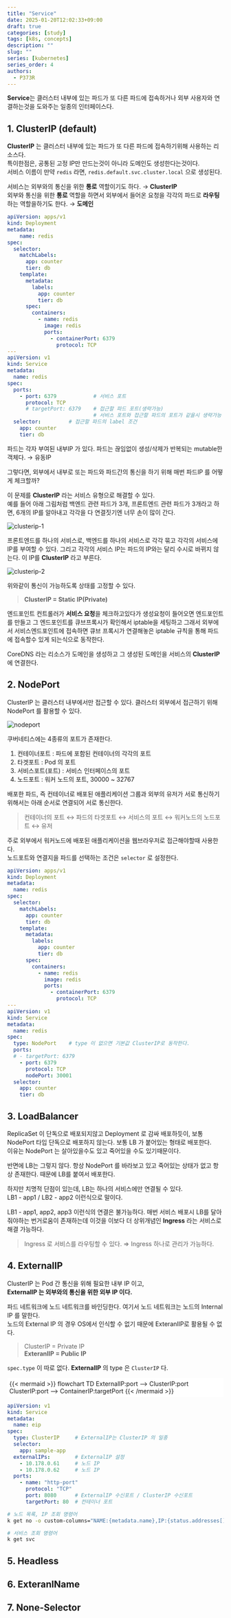 ```yaml
---
title: "Service"
date: 2025-01-20T12:02:33+09:00
draft: true
categories: [study]
tags: [k8s, concepts]
description: ""
slug: ""
series: [kubernetes]
series_order: 4
authors:
  - P373R
---
```


**Service**는 클러스터 내부에 있는 파드가 또 다른 파드에 접속하거나 외부 사용자와 연결하는것을 도와주는 일종의 인터페이스다.  

## 1. ClusterIP (default)

**ClusterIP** 는 클러스터 내부에 있는 파드가 또 다른 파드에 접속하기위해 사용하는 리소스다.  
특이한점은, 공통된 고정 IP만 만드는것이 아니라 도메인도 생성한다는것이다.  
서비스 이름이 만약 `redis` 라면, `redis.default.svc.cluster.local` 으로 생성된다.  

서비스는 외부와의 통신을 위한 **통로** 역할이기도 하다. → **ClusterIP**  
외부와 통신을 위한 **통로** 역할을 하면서 외부에서 들어온 요청을 각각의 파드로 **라우팅**하는 역할을하기도 한다. → **도메인**

```yaml
apiVersion: apps/v1
kind: Deployment
metadata:
	name: redis
spec:
  selector:
    matchLabels:
      app: counter
      tier: db
    template:
      metadata:
        labels:
          app: counter
          tier: db
      spec:
        containers:
          - name: redis
            image: redis
            ports:
              - containerPort: 6379
                protocol: TCP
---
apiVersion: v1
kind: Service
metadata:
  name: redis
spec:
  ports:
    - port: 6379            # 서비스 포트
      protocol: TCP
      # targetPort: 6379    # 접근할 파드 포트(생략가능)
                            # 서비스 포트와 접근할 파드의 포트가 같을시 생략가능
  selector:         # 접근할 파드의 label 조건
    app: counter
    tier: db
```

파드는 각자 부여된 내부IP 가 있다. 파드는 끊임없이 생성/삭제가 반복되는 mutable한 객체다. → 유동IP  

그렇다면, 외부에서 내부로 또는 파드와 파드간의 통신을 하기 위해 매번 파드IP 를 어떻게 체크할까?  

이 문제를 **ClusterIP** 라는 서비스 유형으로 해결할 수 있다.  
예를 들어 아래 그림처럼 백엔드 관련 파드가 3개, 프론트엔드 관련 파드가 3개라고 하면, 6개의 IP를 알아내고 각각을 다 연결짓기엔 너무 손이 많이 간다.  

![clusterip-1](./assets/k8s-clusterip-1.png)

프론트엔드를 하나의 서비스로, 백엔드를 하나의 서비스로 각각 묶고 각각의 서비스에 IP를 부여할 수 있다. 
그리고 각각의 서비스 IP는 파드의 IP와는 달리 수시로 바뀌지 않는다. 이 IP를 **ClusterIP** 라고 부른다.  

![clusterip-2](./assets/k8s-clusterip-2.png)

위와같이 통신이 가능하도록 상태를 고정할 수 있다. 

> **ClusterIP = Static IP(Private)**

엔드포인트 컨트롤러가 **서비스 요청**을 체크하고있다가 생성요청이 들어오면 엔드포인트를 만들고 그 엔드포인트를 큐브프록시가 확인해서 iptable을 세팅하고 그래서 외부에서 서비스엔드포인트에 접속하면 큐브 프록시가 연결해놓은 iptable 규칙을 통해 파드에 접속할수 있게 되는식으로 동작한다.  

CoreDNS 라는 리소스가 도메인을 생성하고 그 생성된 도메인을 서비스의 **ClusterIP** 에 연결한다.  

## 2. NodePort

ClusterIP 는 클러스터 내부에서만 접근할 수 있다. 클러스터 외부에서 접근하기 위해 NodePort 를 활용할 수 있다.  

![nodeport](./assets/k8s-nodeport.png)

쿠버네티스에는 4종류의 포트가 존재한다.  

1. 컨테이너포트 : 파드에 포함된 컨테이너의 각각의 포트  
2. 타겟포트 : Pod 의 포트  
3. 서비스포트(포트) : 서비스 인터페이스의 포트  
4. 노드포트 : 워커 노드의 포트, 30000 ~ 32767  

배포한 파드, 즉 컨테이너로 배포된 애플리케이션 그룹과 외부의 유저가 서로 통신하기 위해서는 아래 순서로 연결되어 서로 통신한다.  

> 컨테이너의 포트 ↔ 파드의 타겟포트 ↔ 서비스의 포트 ↔ 워커노드의 노드포트 ↔ 유저

주로 외부에서 워커노드에 배포된 애플리케이션을 웹브라우저로 접근해야할때 사용한다.  
노드포트와 연결지을 파드를 선택하는 조건은 `selector` 로 설정한다.  

```yaml
apiVersion: apps/v1
kind: Deployment
metadata:
  name: redis
spec:
  selector:
    matchLabels:
      app: counter
      tier: db
    template:
      metadata:
        labels:
          app: counter
          tier: db
      spec:
        containers:
          - name: redis
            image: redis
            ports:
              - containerPort: 6379
                protocol: TCP
---
apiVersion: v1
kind: Service
metadata:
  name: redis
spec:
  type: NodePort    # type 이 없으면 기본값 ClusterIP로 동작한다.
  ports:
  # - targetPort: 6379
    - port: 6379
      protocol: TCP
      nodePort: 30001
  selector:
    app: counter
    tier: db
```


## 3. LoadBalancer

ReplicaSet 이 단독으로 배포되지않고 Deployment 로 감싸 배포하듯이, 보통 NodePort 타입 단독으로 배포하지 않는다. 보통 LB 가 붙어있는 형태로 배포한다.  
이유는 NodePort 는 살아있을수도 있고 죽어있을 수도 있기때문이다.  

반면에 LB는 그렇지 않다. 항상 NodePort 를 바라보고 있고 죽어있는 상태가 없고 항상 존재한다. 때문에 LB를 붙여서 배포한다.  

하지만 치명적 단점이 있는데, LB는 하나의 서비스에만 연결될 수 있다.  
LB1 - app1 / LB2 - app2 이런식으로 말이다.  

LB1 - app1, app2, app3 이런식의 연결은 불가능하다. 매번 서비스 배포시 LB를 달아줘야하는 번거로움이 존재하는데 이것을 이보다 더 상위개념인 **Ingress** 라는 서비스로 해결 가능하다.  

> Ingress 로 서비스를 라우팅할 수 있다. ⇒ Ingress 하나로 관리가 가능하다.  

## 4. ExternalIP

ClusterIP 는 Pod 간 통신을 위해 필요한 내부 IP 이고,  
**ExternalIP 는 외부와의 통신을 위한 외부 IP 이다.**  

파드 네트워크에 노드 네트워크를 바인딩한다. 여기서 노드 네트워크는 노드의 Internal IP 를 말한다.  
노드의 External IP 의 경우 OS에서 인식할 수 없기 때문에 ExteranlIP로 활용될 수 없다.  

> ClusterIP = Private IP  
> **ExteranlIP = Public IP**

`spec.type` 이 따로 없다. **ExternalIP** 의 type 은 `ClusterIP` 다.  

<div style="background-color:white; padding: 5px;">
{{< mermaid >}}
flowchart TD
    ExternalIP:port --> ClusterIP:port
    ClusterIP:port --> ContainerIP:targetPort
{{< /mermaid >}}
</div>

```yaml
apiVersion: v1
kind: Service
metadata:
  name: eip
spec:
  type: ClusterIP     # ExternalIP는 ClusterIP 의 일종
  selector:
    app: sample-app
  externalIPs:        # ExternalIP 설정
    - 10.178.0.61     # 노드 IP
    - 10.178.0.62     # 노드 IP
  ports:
    - name: "http-port"
      protocol: "TCP"
      port: 8080      # ExternalIP 수신포트 / ClusterIP 수신포트
      targetPort: 80  # 컨테이너 포트
```

```bash
# 노드 목록, IP 조회 명령어
k get no -o custom-columns="NAME:{metadata.name},IP:{status.addresses[].address}"

# 서비스 조회 명령어
k get svc
```

## 5. Headless
## 6. ExteranlName
## 7. None-Selector